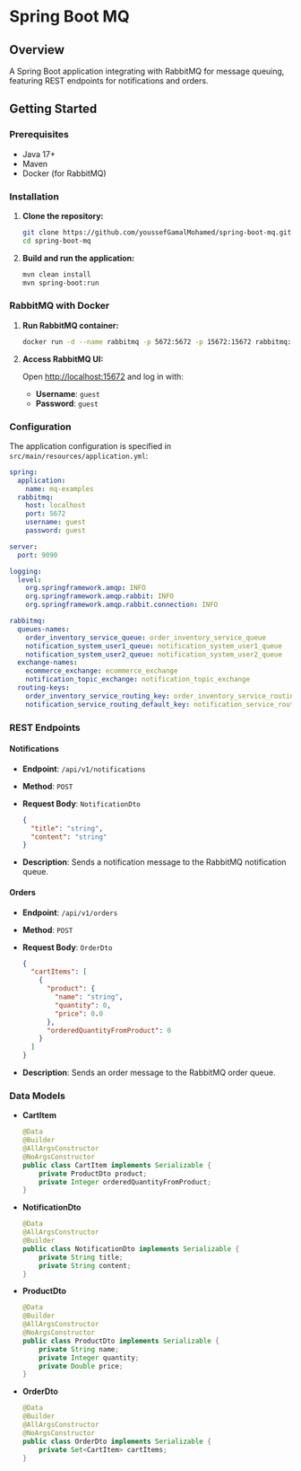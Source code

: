 # Spring Boot MQ

## Overview

A Spring Boot application integrating with RabbitMQ for message queuing, featuring REST endpoints for notifications and orders.

## Getting Started

### Prerequisites

- Java 17+
- Maven
- Docker (for RabbitMQ)

### Installation

1. **Clone the repository:**

   ```bash
   git clone https://github.com/youssefGamalMohamed/spring-boot-mq.git
   cd spring-boot-mq
   ```

2. **Build and run the application:**

   ```bash
   mvn clean install
   mvn spring-boot:run
   ```

### RabbitMQ with Docker

1. **Run RabbitMQ container:**

   ```bash
   docker run -d --name rabbitmq -p 5672:5672 -p 15672:15672 rabbitmq:management
   ```

2. **Access RabbitMQ UI:**

   Open [http://localhost:15672](http://localhost:15672) and log in with:
   - **Username**: `guest`
   - **Password**: `guest`

### Configuration

The application configuration is specified in `src/main/resources/application.yml`:

```yaml
spring:
  application:
    name: mq-examples
  rabbitmq:
    host: localhost
    port: 5672
    username: guest
    password: guest

server:
  port: 9090

logging:
  level:
    org.springframework.amqp: INFO
    org.springframework.amqp.rabbit: INFO
    org.springframework.amqp.rabbit.connection: INFO

rabbitmq:
  queues-names:
    order_inventory_service_queue: order_inventory_service_queue
    notification_system_user1_queue: notification_system_user1_queue
    notification_system_user2_queue: notification_system_user2_queue
  exchange-names:
    ecommerce_exchange: ecommerce_exchange
    notification_topic_exchange: notification_topic_exchange
  routing-keys:
    order_inventory_service_routing_key: order_inventory_service_routing_key
    notification_service_routing_default_key: notification_service_routing_default_key
```

### REST Endpoints

#### Notifications

- **Endpoint**: `/api/v1/notifications`
- **Method**: `POST`
- **Request Body**: `NotificationDto`
  
  ```json
  {
    "title": "string",
    "content": "string"
  }
  ```

- **Description**: Sends a notification message to the RabbitMQ notification queue.

#### Orders

- **Endpoint**: `/api/v1/orders`
- **Method**: `POST`
- **Request Body**: `OrderDto`
  
  ```json
  {
    "cartItems": [
      {
        "product": {
          "name": "string",
          "quantity": 0,
          "price": 0.0
        },
        "orderedQuantityFromProduct": 0
      }
    ]
  }
  ```

- **Description**: Sends an order message to the RabbitMQ order queue.

### Data Models

- **CartItem**

  ```java
  @Data
  @Builder
  @AllArgsConstructor
  @NoArgsConstructor
  public class CartItem implements Serializable {
      private ProductDto product;
      private Integer orderedQuantityFromProduct;
  }
  ```

- **NotificationDto**

  ```java
  @Data
  @AllArgsConstructor
  @Builder
  public class NotificationDto implements Serializable {
      private String title;
      private String content;
  }
  ```

- **ProductDto**

  ```java
  @Data
  @Builder
  @AllArgsConstructor
  @NoArgsConstructor
  public class ProductDto implements Serializable {
      private String name;
      private Integer quantity;
      private Double price;
  }
  ```

- **OrderDto**

  ```java
  @Data
  @Builder
  @AllArgsConstructor
  @NoArgsConstructor
  public class OrderDto implements Serializable {
      private Set<CartItem> cartItems;
  }
  ```
